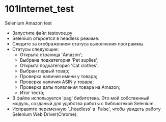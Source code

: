 # 101Internet_test
Selenium Amazon test
- Запустите файл testovoe.py
- Selenium откроется в headless режиме.
- Следите за отображением статуса выполнения программы.
- Статусы следующие:
    - Открыта страница 'Amazon';
    - Выбрана подкатегория 'Pet suplies';
    - Открыта подкатегория 'Cat clothes';
    - Выбран первый товар;
    - Проверка наличия имени у товара;
    - Проверка наличия ASIN у товара;
    - Проверка даты появления товара на Amazon;
    - Итог теста;
- В файле используется 'pag' бибитотека. Это мой собственный модуль, созданый для удобства работы с библиотекой Selenium.
- Исправmте переменную '_headless' в 'False', чтобы увидеть работу Selenium Web Driver(Chrome).

